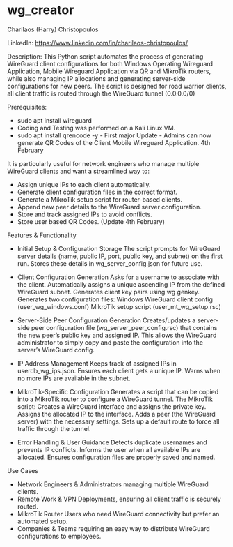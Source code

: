 # wg_creator

Charilaos (Harry) Christopoulos 

LinkedIn: https://www.linkedin.com/in/charilaos-christopoulos/

Description:
This Python script automates the process of generating WireGuard client configurations for both Windows Operating Wireguard Application, Mobile Wireguard Application via QR and MikroTik routers, while also managing IP allocations and generating server-side configurations for new peers. The script is designed for road warrior clients,  all client traffic is routed through the WireGuard tunnel (0.0.0.0/0)

Prerequisites:
+ sudo apt install wireguard
+ Coding and Testing was performed on a Kali Linux VM.
+ sudo apt install qrencode -y - First major Update - Admins can now generate QR Codes of the Client Mobile Wireguard Application. 4th February

It is particularly useful for network engineers who manage multiple WireGuard clients and want a streamlined way to:

+ Assign unique IPs to each client automatically.
+ Generate client configuration files in the correct format.
+ Generate a MikroTik setup script for router-based clients.
+ Append new peer details to the WireGuard server configuration.
+ Store and track assigned IPs to avoid conflicts.
+ Store user based QR Codes. (Update 4th February)

Features & Functionality

+ Initial Setup & Configuration Storage
        The script prompts for WireGuard server details (name, public IP, port, public key, and subnet) on the first run.
        Stores these details in wg_server_config.json for future use.

+ Client Configuration Generation
        Asks for a username to associate with the client.
        Automatically assigns a unique ascending IP from the defined WireGuard subnet.
        Generates client key pairs using wg genkey.
        Generates two configuration files:
            Windows WireGuard client config (user_wg_windows.conf)
            MikroTik setup script (user_mt_wg_setup.rsc)

+ Server-Side Peer Configuration Generation
        Creates/updates a server-side peer configuration file (wg_server_peer_config.rsc) that contains the new peer’s public key and assigned IP.
        This allows the WireGuard administrator to simply copy and paste the configuration into the server’s WireGuard config.

+ IP Address Management
        Keeps track of assigned IPs in userdb_wg_ips.json.
        Ensures each client gets a unique IP.
        Warns when no more IPs are available in the subnet.

+ MikroTik-Specific Configuration
        Generates a script that can be copied into a MikroTik router to configure a WireGuard tunnel.
        The MikroTik script:
            Creates a WireGuard interface and assigns the private key.
            Assigns the allocated IP to the interface.
            Adds a peer (the WireGuard server) with the necessary settings.
            Sets up a default route to force all traffic through the tunnel.

+ Error Handling & User Guidance
        Detects duplicate usernames and prevents IP conflicts.
        Informs the user when all available IPs are allocated.
        Ensures configuration files are properly saved and named.

Use Cases

+ Network Engineers & Administrators managing multiple WireGuard clients.
+ Remote Work & VPN Deployments, ensuring all client traffic is securely routed.
+ MikroTik Router Users who need WireGuard connectivity but prefer an automated setup.
+ Companies & Teams requiring an easy way to distribute WireGuard configurations to employees.


